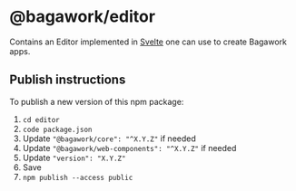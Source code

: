 # @bagawork/editor
Contains an Editor implemented in [Svelte](https://svelte.dev/) one can use to create Bagawork apps.

## Publish instructions
To publish a new version of this npm package:

1. `cd editor`
2. `code package.json`
3. Update `"@bagawork/core": "^X.Y.Z"` if needed
3. Update `"@bagawork/web-components": "^X.Y.Z"` if needed
4. Update `"version": "X.Y.Z"`
5. Save
6. `npm publish --access public`